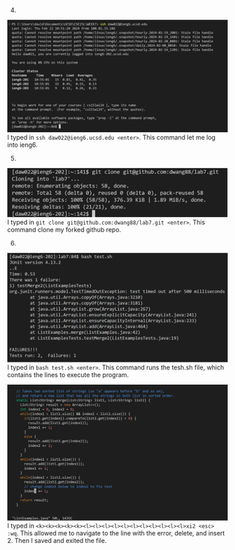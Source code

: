 4. 
![Image](four.png)
I typed in ```ssh daw022@ieng6.ucsd.edu <enter>```. This command let me log into ieng6. 

5.
![Image](bruh.png)
I typed in ```git clone git@github.com:dwang88/lab7.git <enter>```. This command clone my forked github repo. 

6.
![Image](five.png)
I typed in ```bash test.sh <enter>```. This command runs the tesh.sh file, which contains the lines to execute the program. 

![Image](fixed.png)
I typed in ```<k><k><k><k><k><l><l><l><l><l><l><l><l><l><l><l>xi2 <esc> :wq```. This allowed me to navigate to the line with the error, delete, and insert 2. Then I saved and exited the file. 
